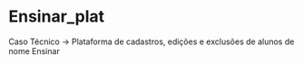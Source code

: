 # Ensinar_plat
Caso Técnico -> Plataforma de cadastros, edições e exclusões de alunos de nome Ensinar
